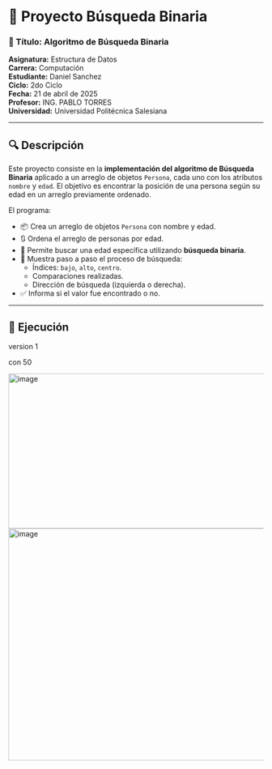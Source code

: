 # 🔎 Proyecto Búsqueda Binaria

### 📌 Título: Algoritmo de Búsqueda Binaria  
**Asignatura:** Estructura de Datos  
**Carrera:** Computación  
**Estudiante:** Daniel Sanchez  
**Ciclo:** 2do Ciclo  
**Fecha:** 21 de abril de 2025  
**Profesor:** ING. PABLO TORRES  
**Universidad:** Universidad Politécnica Salesiana  

---

## 🔍 Descripción

Este proyecto consiste en la **implementación del algoritmo de Búsqueda Binaria** aplicado a un arreglo de objetos `Persona`, cada uno con los atributos `nombre` y `edad`. El objetivo es encontrar la posición de una persona según su edad en un arreglo previamente ordenado.

El programa:

- 📦 Crea un arreglo de objetos `Persona` con nombre y edad.
- 🔃 Ordena el arreglo de personas por edad.
- 🔎 Permite buscar una edad específica utilizando **búsqueda binaria**.
- 🧠 Muestra paso a paso el proceso de búsqueda:
  - Índices: `bajo`, `alto`, `centro`.
  - Comparaciones realizadas.
  - Dirección de búsqueda (izquierda o derecha).
- ✅ Informa si el valor fue encontrado o no.

---

## 🚀 Ejecución

version 1

con 50

<img width="1640" height="306" alt="image" src="https://github.com/user-attachments/assets/1dfd9863-190c-4a5d-b7ac-b9a460cfccc0" />

<img width="1641" height="458" alt="image" src="https://github.com/user-attachments/assets/2c8d385e-4054-4726-ab7e-cb81a77b774f" />

